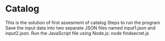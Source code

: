 # Catalog
This is the solution of first assesment of catalog Steps to run the program Save the input data into two separate JSON files named input1.json and input2.json. Run the JavaScript file using Node.js: node findsecret.js
